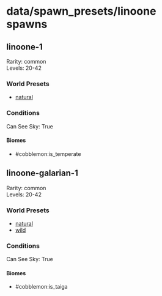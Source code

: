 # data/spawn_presets/linoone spawns  
  
## linoone-1  
Rarity: common  
Levels: 20-42  
  
### World Presets  
* [natural](/data/world_presets/natural.md)  
  
### Conditions  
Can See Sky: True  
  
#### Biomes  
  * #cobblemon:is_temperate
  
  
## linoone-galarian-1  
Rarity: common  
Levels: 20-42  
  
### World Presets  
* [natural](/data/world_presets/natural.md)  
* [wild](/data/world_presets/wild.md)  
  
### Conditions  
Can See Sky: True  
  
#### Biomes  
  * #cobblemon:is_taiga
  
